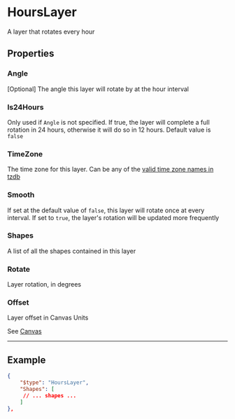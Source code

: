 # HoursLayer

A layer that rotates every hour



## Properties
### Angle

[Optional] The angle this layer will rotate by at the hour interval



### Is24Hours

Only used if `Angle` is not specified.
If true, the layer will complete a full rotation in 24 hours, otherwise it will do so in 12 hours.
Default value is `false`



### TimeZone

The time zone for this layer.
Can be any of the [valid time zone names in tzdb](https://en.wikipedia.org/wiki/List_of_tz_database_time_zones)



### Smooth

If set at the default value of `false`, this layer will rotate once at every interval.
If set to `true`, the layer's rotation will be updated more frequently



### Shapes

A list of all the shapes contained in this layer



### Rotate

Layer rotation, in degrees



### Offset

Layer offset in Canvas Units



See [Canvas](Canvas.md)

---

## Example

```json
{	
    "$type": "HoursLayer",
    "Shapes": [
     // ... shapes ...
    ]
},

```
